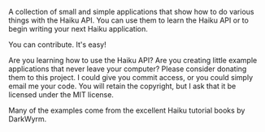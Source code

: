 A collection of small and simple applications that show how to do various things with the Haiku API. You can use them to learn the Haiku API or to begin writing your next Haiku application.

You can contribute. It's easy!

Are you learning how to use the Haiku API? Are you creating little example applications that never leave your computer? Please consider donating them to this project. I could give you commit access, or you could simply email me your code. You will retain the copyright, but I ask that it be licensed under the MIT license.

Many of the examples come from the excellent Haiku tutorial books by DarkWyrm.
